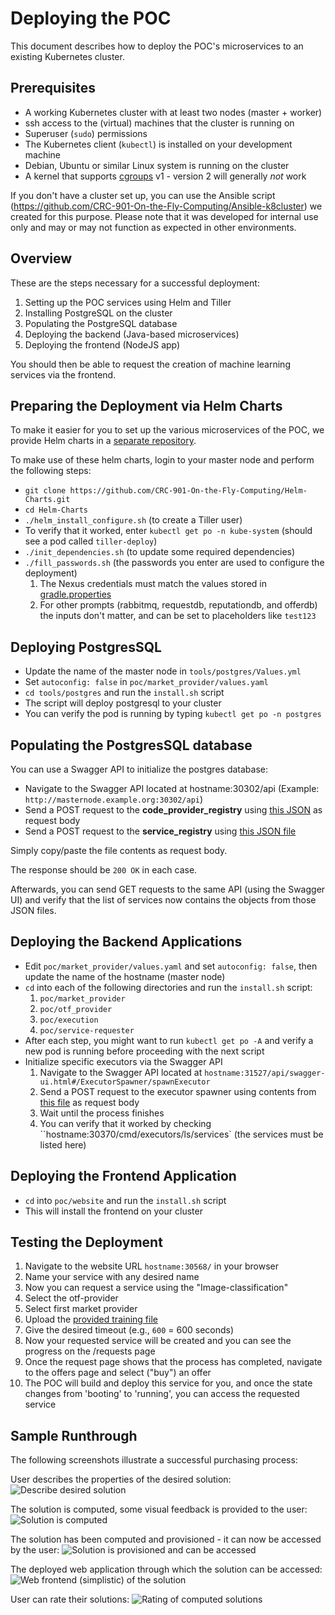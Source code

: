 # Deploying the POC

This document describes how to deploy the POC's microservices to an existing Kubernetes cluster.

## Prerequisites

* A working Kubernetes cluster with at least two nodes (master + worker)
* ssh access to the (virtual) machines that the cluster is running on
* Superuser (``sudo``) permissions
* The Kubernetes client (``kubectl``) is installed on your development machine
* Debian, Ubuntu or similar Linux system is running on the cluster
* A kernel that supports [cgroups](https://en.wikipedia.org/wiki/Cgroups) v1 - version 2 will generally *not* work

If you don't have a cluster set up, you can use the Ansible script (https://github.com/CRC-901-On-the-Fly-Computing/Ansible-k8cluster) we created for this purpose. Please note that it was developed for internal use only and may or may not function as expected in other environments.

## Overview

These are the steps necessary for a successful deployment:

1. Setting up the POC services using Helm and Tiller
2. Installing PostgreSQL on the cluster
3. Populating the PostgreSQL database
4. Deploying the backend (Java-based microservices)
5. Deploying the frontend (NodeJS app)

You should then be able to request the creation of machine learning services via the frontend.

## Preparing the Deployment via Helm Charts

To make it easier for you to set up the various microservices of the POC, we provide Helm charts in a [separate repository](https://github.com/CRC-901-On-the-Fly-Computing/Helm-Charts.git).

To make use of these helm charts, login to your master node and perform the following steps:

* ``git clone https://github.com/CRC-901-On-the-Fly-Computing/Helm-Charts.git``
* ``cd Helm-Charts``
* ``./helm_install_configure.sh`` (to create a Tiller user)
* To verify that it worked, enter ``kubectl get po -n kube-system`` (should see a pod called ``tiller-deploy``)
* ``./init_dependencies.sh`` (to update some required dependencies)
* ``./fill_passwords.sh`` (the passwords you enter are used to configure the deployment)
   1. The Nexus credentials must match the values stored in [gradle.properties](../gradle.properties)
   2. For other prompts (rabbitmq, requestdb, reputationdb, and offerdb) the inputs don't matter, and can be set to placeholders like ``test123``

## Deploying PostgresSQL

* Update the name of the master node in ``tools/postgres/Values.yml``
* Set ``autoconfig: false`` in ``poc/market_provider/values.yaml``
* ``cd tools/postgres`` and run the ``install.sh`` script
* The script will deploy postgresql to your cluster
* You can verify the pod is running by typing ``kubectl get po -n postgres``

## Populating the PostgresSQL database

You can use a Swagger API to initialize the postgres database:

* Navigate to the Swagger API located at hostname:30302/api (Example: ``http://masternode.example.org:30302/api``)
* Send a POST request to the **code_provider_registry** using [this JSON](assets/code_provider_registry_new.json) as request body
* Send a POST request to the **service_registry** using [this JSON file](assets/postgres_service_registry.json)

Simply copy/paste the file contents as request body.

The response should be ``200 OK`` in each case.

Afterwards, you can send GET requests to the same API (using the Swagger UI) and verify that the list of services now contains the objects from those JSON files.

## Deploying the Backend Applications

* Edit ``poc/market_provider/values.yaml`` and set ``autoconfig: false``, then update the name of the hostname (master node) 
* ``cd`` into each of the following directories and run the ``install.sh`` script:
  1. ``poc/market_provider``
  1. ``poc/otf_provider``
  1. ``poc/execution``
  1. ``poc/service-requester``
* After each step, you might want to run ``kubectl get po -A`` and verify a new pod is running before proceeding with the next script  
* Initialize specific executors via the Swagger API
  1. Navigate to the Swagger API located at ``hostname:31527/api/swagger-ui.html#/ExecutorSpawner/spawnExecutor``
  2. Send a POST request to the executor spawner using contents from [this file](assets/execution_spawner_service_list.txt) as request body
  3. Wait until the process finishes
  4. You can verify that it worked by checking ``hostname:30370/cmd/executors/ls/services` (the services must be listed here)
    
## Deploying the Frontend Application

* ``cd`` into ``poc/website`` and run the ``install.sh`` script
* This will install the frontend on your cluster

## Testing the Deployment

1. Navigate to the website URL ``hostname:30568/`` in your browser
1. Name your service with any desired name
1. Now you can request a service using the "Image-classification" 
1. Select the otf-provider
1. Select first market provider 
2. Upload the [provided training file](assets/train_bear_frog_goat.zip)
3. Give the desired timeout (e.g., ``600`` = 600 seconds)
4. Now your requested service will be created and you can see the progress on the /requests page
5. Once the request page shows that the process has completed, navigate to the offers page and select ("buy") an offer
6. The POC will build and deploy this service for you, and once the state changes from 'booting' to 'running', you can access the requested service


## Sample Runthrough
The following screenshots illustrate a successful purchasing process:

User describes the properties of the desired solution:
![Describe desired solution](pics/screenshots/1.PNG)

The solution is computed, some visual feedback is provided to the user:
![Solution is computed](pics/screenshots/2.PNG)

The solution has been computed and provisioned - it can now be accessed by the user:
![Solution is provisioned and can be accessed](pics/screenshots/3.PNG)

The deployed web application through which the solution can be accessed:
![Web frontend (simplistic) of the solution](pics/screenshots/4.PNG)

User can rate their solutions:
![Rating of computed solutions](pics/screenshots/5.PNG)

